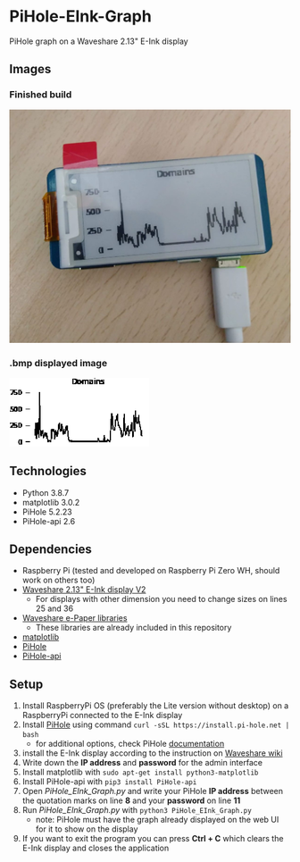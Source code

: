 # PiHole-EInk-Graph
PiHole graph on a Waveshare 2.13" E-Ink display

## Images
### Finished build
![](demo_images\RaspberryPi_finished.jpg)

### .bmp displayed image
![](demo_images\example_image.bmp)

## Technologies
* Python 3.8.7
* matplotlib 3.0.2
* PiHole 5.2.23
* PiHole-api 2.6

## Dependencies
* Raspberry Pi (tested and developed on Raspberry Pi Zero WH, should work on others too)
* [Waveshare 2.13" E-Ink display V2](https://www.waveshare.com/2.13inch-e-paper-hat.htm)
    * For displays with other dimension you need to change sizes on lines 25 and 36
* [Waveshare e-Paper libraries](https://github.com/waveshare/e-Paper)
    * These libraries are already included in this repository
* [matplotlib](https://matplotlib.org/) 
* [PiHole](https://pi-hole.net/) 
* [PiHole-api](https://pypi.org/project/PiHole-api/)

## Setup
1. Install RaspberryPi OS (preferably the Lite version without desktop) on a RaspberryPi connected to the E-Ink display
2. Install [PiHole](https://pi-hole.net/) using command `curl -sSL https://install.pi-hole.net | bash`
    * for additional options, check PiHole [documentation](https://github.com/pi-hole/pi-hole/#one-step-automated-install)
3. install the E-Ink display according to the instruction on [Waveshare wiki](https://www.waveshare.com/wiki/2.13inch_e-Paper_HAT)
4. Write down the **IP address** and **password** for the admin interface
5. Install matplotlib with `sudo apt-get install python3-matplotlib`
6. Install PiHole-api with `pip3 install PiHole-api`
7. Open *PiHole_EInk_Graph.py* and write your PiHole **IP address** between the quotation marks on line **8** and your **password** on line **11**
8. Run *PiHole_EInk_Graph.py* with `python3 PiHole_EInk_Graph.py`
    * note: PiHole must have the graph already displayed on the web UI for it to show on the display
9. If you want to exit the program you can press **Ctrl + C** which clears the E-Ink display and closes the application